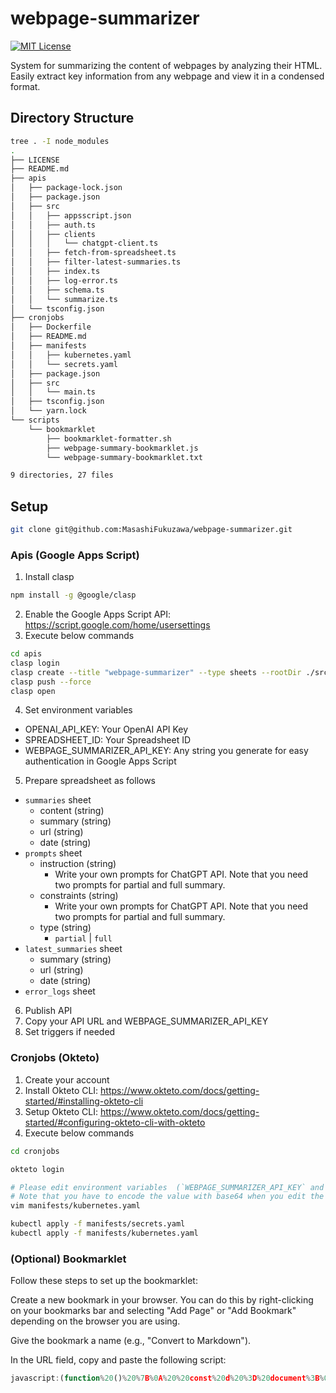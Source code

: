 # webpage-summarizer

[![MIT License](http://img.shields.io/badge/license-MIT-blue.svg?style=flat)](LICENSE)

System for summarizing the content of webpages by analyzing their HTML. Easily extract key information from any webpage and view it in a condensed format.

## Directory Structure

```sh
tree . -I node_modules
.
├── LICENSE
├── README.md
├── apis
│   ├── package-lock.json
│   ├── package.json
│   ├── src
│   │   ├── appsscript.json
│   │   ├── auth.ts
│   │   ├── clients
│   │   │   └── chatgpt-client.ts
│   │   ├── fetch-from-spreadsheet.ts
│   │   ├── filter-latest-summaries.ts
│   │   ├── index.ts
│   │   ├── log-error.ts
│   │   ├── schema.ts
│   │   └── summarize.ts
│   └── tsconfig.json
├── cronjobs
│   ├── Dockerfile
│   ├── README.md
│   ├── manifests
│   │   ├── kubernetes.yaml
│   │   └── secrets.yaml
│   ├── package.json
│   ├── src
│   │   └── main.ts
│   ├── tsconfig.json
│   └── yarn.lock
└── scripts
    └── bookmarklet
        ├── bookmarklet-formatter.sh
        ├── webpage-summary-bookmarklet.js
        └── webpage-summary-bookmarklet.txt

9 directories, 27 files
```

## Setup

```sh
git clone git@github.com:MasashiFukuzawa/webpage-summarizer.git
```

### Apis (Google Apps Script)

1. Install clasp

```sh
npm install -g @google/clasp
```

2. Enable the Google Apps Script API: https://script.google.com/home/usersettings
3. Execute below commands

```sh
cd apis
clasp login
clasp create --title "webpage-summarizer" --type sheets --rootDir ./src
clasp push --force
clasp open
```

4. Set environment variables

- OPENAI_API_KEY: Your OpenAI API Key
- SPREADSHEET_ID: Your Spreadsheet ID
- WEBPAGE_SUMMARIZER_API_KEY: Any string you generate for easy authentication in Google Apps Script

5. Prepare spreadsheet as follows

- `summaries` sheet
  - content (string)
  - summary (string)
  - url (string)
  - date (string)
- `prompts` sheet
  - instruction (string)
    - Write your own prompts for ChatGPT API. Note that you need two prompts for partial and full summary.
  - constraints (string)
    - Write your own prompts for ChatGPT API. Note that you need two prompts for partial and full summary.
  - type (string)
    - `partial` | `full`
- `latest_summaries` sheet
  - summary (string)
  - url (string)
  - date (string)
- `error_logs` sheet

6. Publish API
7. Copy your API URL and WEBPAGE_SUMMARIZER_API_KEY
8. Set triggers if needed

### Cronjobs (Okteto)

1. Create your account
2. Install Okteto CLI: https://www.okteto.com/docs/getting-started/#installing-okteto-cli
3. Setup Okteto CLI: https://www.okteto.com/docs/getting-started/#configuring-okteto-cli-with-okteto
4. Execute below commands

```sh
cd cronjobs

okteto login

# Please edit environment variables  (`WEBPAGE_SUMMARIZER_API_KEY` and `WEBPAGE_SUMMARIZER_API_URL`) to match your environment.
# Note that you have to encode the value with base64 when you edit the k8s secret.
vim manifests/kubernetes.yaml

kubectl apply -f manifests/secrets.yaml
kubectl apply -f manifests/kubernetes.yaml
```

### (Optional) Bookmarklet

Follow these steps to set up the bookmarklet:

Create a new bookmark in your browser. You can do this by right-clicking on your bookmarks bar and selecting "Add Page" or "Add Bookmark" depending on the browser you are using.

Give the bookmark a name (e.g., "Convert to Markdown").

In the URL field, copy and paste the following script:

```js
javascript:(function%20()%20%7B%0A%20%20const%20d%20%3D%20document%3B%0A%20%20let%20s%20%3D%20d.createElement('script')%3B%0A%20%20s.src%20%3D%20'https%3A%2F%2Funpkg.com%2Fturndown%405.0.3%2Fdist%2Fturndown.js'%3B%0A%20%20s.onload%20%3D%20async%20function%20()%20%7B%0A%20%20%20%20const%20clonedBody%20%3D%20d.body.cloneNode(true)%3B%0A%0A%20%20%20%20const%20tags%20%3D%20%5B'header'%2C%20'footer'%2C%20'style'%2C%20'script'%2C%20'noscript'%5D%3B%0A%0A%20%20%20%20%2F%2F%20Remove%20the%20above%20tags%20beforehand%20as%20they%20create%20noise.%0A%20%20%20%20for%20(const%20tag%20of%20tags)%20%7B%0A%20%20%20%20%20%20const%20elements%20%3D%20clonedBody.getElementsByTagName(tag)%3B%0A%20%20%20%20%20%20for%20(let%20i%20%3D%20elements.length%20-%201%3B%20i%20%3E%3D%200%3B%20i--)%20%7B%0A%20%20%20%20%20%20%20%20elements%5Bi%5D.parentNode.removeChild(elements%5Bi%5D)%3B%0A%20%20%20%20%20%20%7D%0A%20%20%20%20%7D%0A%0A%20%20%20%20%2F%2F%20Convert%20to%20Markdown%20format%0A%20%20%20%20const%20turndownService%20%3D%20new%20TurndownService()%3B%0A%20%20%20%20const%20markdown%20%3D%20turndownService.turndown(clonedBody.innerHTML)%3B%0A%0A%20%20%20%20%2F%2F%20We%20remove%20the%20contents%20of%20the%20parentheses%0A%20%20%20%20%2F%2F%20because%20we%20believe%20that%20they%20often%20contain%20URLs%2C%20supplementary%20information%2C%0A%20%20%20%20%2F%2F%20and%20other%20strings%20that%20are%20meaningless%20to%20ChatGPT.%0A%20%20%20%20const%20trimmedMarkdown%20%3D%20markdown.replace(%2F%5C(%5B%5E()%5D*%5C)%2Fg%2C%20'')%3B%0A%0A%20%20%20%20const%20newWindow%20%3D%20window.open()%3B%0A%20%20%20%20newWindow.document.write('%3Cpre%3E'%20%2B%20trimmedMarkdown%20%2B%20'%3C%2Fpre%3E')%3B%0A%20%20%20%20newWindow.document.close()%3B%0A%20%20%7D%3B%0A%20%20d.body.appendChild(s)%3B%0A%7D)()%3B

```
